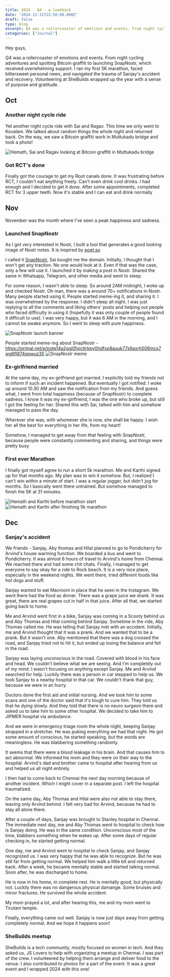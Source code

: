 ```yaml
---
title: 2024 - Q4 - a lookback
date: '2024-12-31T22:50:00.000Z'
draft: false
type: blog
excerpt: Q4 was a rollercoaster of emotions and events. From night cycling adventures and spotting Bitcoin graffiti to launching SnapNostr, which received overwhelming support. I ran my first 5K marathon, faced bittersweet personal news, and navigated the trauma of Sanjay's accident and recovery. Volunteering at SheBuilds wrapped up the year with a sense of purpose and gratitude.
categories: ["Journal"]
---
```


Hey guys,

Q4 was a rollercoaster of emotions and events. From night cycling adventures and spotting Bitcoin graffiti to launching SnapNostr, which received overwhelming support. I ran my first 5K marathon, faced bittersweet personal news, and navigated the trauma of Sanjay's accident and recovery. Volunteering at SheBuilds wrapped up the year with a sense of purpose and gratitude.

## Oct
### Another night cycle ride
Yet another night cycle ride with Sai and Ragav. This time we only went to Kovalam. We talked about random things the whole night and returned back. On the way, we saw a Bitcoin graffiti work in Muttukadu bridge and took a photo!

![Hemath, Sai and Ragav looking at Bitcoin graffiti in Muttukadu bridge](/images/2024-lookback/hemath-sai-ragav-looking-at-bitcoin-graffiti-near-muttukaadu-bridge.jpeg)

### Got RCT's done
Finally got the courage to get my Root canals done. It was frustrating before RCT, I couldn't eat anything freely. Can't even drink cool drinks. I had enough and I decided to get it done. After some appointments, completed RCT for 3 upper teeth. Now it's stable and I can eat and drink normally

## Nov
November was the month where I've seen a peak happiness and sadness.

### Launched SnapNostr
As I got very interested in Nostr, I built a tool that generates a good looking image of Nostr notes. It is inspired by [poet.so](https://poet.so)

I called it [SnapNostr](https://snapnostr.app), Sai bought me the domain. Initially, I thought that I won't get any traction. No one would look at it. Even if that was the case, only a few will use it. I launched it by making a post in Nostr. Shared the same in Whatsapp, Telegram, and other media and went to sleep.

For some reason, I wasn't able to sleep. So around 2AM midnight, I woke up and checked Nostr. Oh man, there was a around 70+ notifications in Nostr. Many people started using it. People started meme-ing it, and sharing it. I was overwhelmed by the response. I didn't sleep all night. I was just replying to all the comments and liking others' posts and helping out people who faced difficulty in using it (hopefully it was only couple of people found it difficult to use). I was very happy, but it was 6 AM in the morning, and I cannot be awake anymore. So I went to sleep with pure happiness.

![SnapNostr launch banner](/images/2024-lookback/Snapnostr-banner.png)

People started meme-ing about SnapNostr - https://primal.net/e/note14a2ggj0fxjctlrkpy0hdfxp8auuk77s9axrh506mcx7wg6fl874qpwuz35
![SnapNostr meme](/images/2024-lookback/snapnostr-meme.jpeg)

### Ex-girlfriend married
At the same day, my ex-girlfriend got married. I explicitly told my friends not to inform if such an incident happened. But eventually I got notified. I woke up around 10.30 AM and saw the notification from my friends. And guess what, I went from total happiness (because of SnapNostr) to complete sadness. I know it was my ex-girlfriend, I was the one who broke up, but still I got the feeling for her. Shared this with Sai, talked with him and somehow managed to pass the day.

Wherever she was, with whomever she is now, she shall be happy. I wish her all the best for everything in her life, from my heart!

Somehow, I managed to get away from that feeling with SnapNostr, because people were constantly commenting and sharing, and things were pretty busy

### First ever Marathon
I finally got myself agree to run a short 5k marathon. Me and Karthi signed up for that months ago. My plan was to win it somehow. But, I realized I can't win within a minute of start. I was a regular jogger, but didn't jog for months. So I basically went there untrained. But somehow managed to finish the 5K at 31 minutes.

![Hemath and Karthi before marathon start](/images/2024-lookback/hemath-karthi-before-5k-marathon.jpeg)
![Hemath and Karthi after finishing 5k marathon](/images/2024-lookback/hemath-karthi-after-finishing-5k-marathon.jpeg)

## Dec
### Sanjay's accident
We friends - Sanjay, Aby thomas and Hilal planned to go to Pondicherry for Arvind's house warming function. We boarded a bus and went to Pondicherry. It was almost 6 hours of travel to Arvind's home from Chennai. We reached there and had some chit chats. Finally, I managed to get everyone to say okay for a ride to Rock beach. It is a very nice place, especially in the weekend nights. We went there, tried different foods like hot dogs and stuff.

Sanjay wanted to eat Macrooni in place that he seen in the Instagram. We went there had the food as dinner. There was a grape juice we drank. It was great, there are real grapes cut in half in that juice. After all that, we started going back to home.

Me and Arvind went first in a bike, Sanjay was coming in a Scooty behind us and Aby Thomas and Hilal coming behind Sanjay. Sometime in the ride, Aby Thomas called me. He was telling that Sanjay met with an accident. Initially, me and Arvind thought that it was a prank. And we wanted that to be a prank. But it wasn't one. Aby mentioned that there was a dog crossed the road, and Sanjay tried not to hit it, but ended up losing the balance and fell in the road.

Sanjay was laying unconscious in the road. Covered with blood in his face and head. We couldn't believe what we are seeing. And I'm completely out of my mind. I wasn't focusing on anything except Sanjay. Me and Arvind searched for help. Luckily there was a person in car stepped to help us. We took Sanjay to a nearby hospital in that car. We couldn't thank that guy, because we were in an hurry.

Doctors done the first aid and initial nursing. And we took him to some scans and one of the doctor said that it's tough to cure him. They told us that he dying slowly. And they told that there is no neuro surgeon there and asked us to take him to some other hospital. We decided to take him to JIPMER hospital via ambulance.

And we were in emergency triage room the whole night, keeping Sanjay strapped in a stretcher. He was puking everything we had that night. He got some amount of conscious, he started speaking, but the words are meaningless. He was blabbering something randomly.

It seems that there were a blood leakage in his brain. And that causes him to act abnormal. We informed his mom and they were on their way to the hospital. Arvind's dad and brother came to hospital after hearing from us and helped us all night entirely.

I then had to come back to Chennai the next day morning because of another incident. Which I might cover in a separate post. I left the hospital traumatized.

On the same day, Aby Thomas and Hilal were also not able to stay there, leaving only Arvind behind. I felt very bad for Arvind, because he had to stay all alone there.

After a couple of days, Sanjay was brought to Stanley hospital in Chennai. The immediate next day, me and Aby Thomas went to hospital to check how is Sanjay doing. He was in the same condition. Unconscious most of the time, blabbers something when he wakes up. After some days of regular checking in, he started getting normal.

One day, me and Arvind went to hospital to check Sanjay, and Sanjay recognized us. I was very happy that he was able to recognize. But he was still far from getting normal. We helped him walk a little bit and returned back. After a week, he became mentally stable and started talking normal. Soon after, he was discharged to home.

He is now in his home, in complete rest. He is mentally good, but physically not. Luckily there was no dangerous physical damange. Some bruises and minor fractures. He survived the whole accident.

My mom prayed a lot, and after hearing this, me and my mom went to Tirutani temple.

Finally, everything came out well. Sanjay is now just days away from getting completely normal. And we hope it happens soon!

### SheBuilds meetup
SheBuilds is a tech community, mostly focused on women in tech. And they asked us, JS Lovers to help with organizing a meetup in Chennai. I was part of the crew. I volunteered by helping them arrange and deliver food to the venue. I also contributed to photos for a part of the event. It was a great event and I wrapped 2024 with this one!
